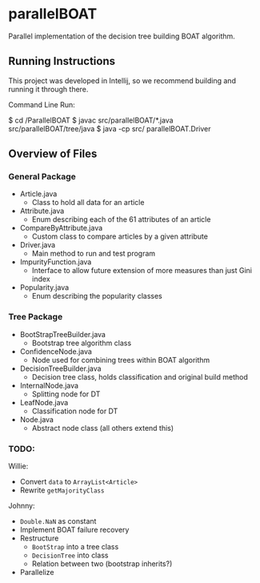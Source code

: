 # parallelBOAT
Parallel implementation of the decision tree building BOAT algorithm.

## Running Instructions

This project was developed in Intellij, so we recommend building and running it through there.

Command Line Run:

$ cd <path to project directory>/ParallelBOAT
$ javac src/parallelBOAT/*.java src/parallelBOAT/tree/java
$ java -cp src/ parallelBOAT.Driver

## Overview of Files

### General Package

- Article.java
    - Class to hold all data for an article
- Attribute.java
    - Enum describing each of the 61 attributes of an article
- CompareByAttribute.java
    - Custom class to compare articles by a given attribute
- Driver.java
    - Main method to run and test program
- ImpurityFunction.java
    - Interface to allow future extension of more measures than just Gini index
- Popularity.java
    - Enum describing the popularity classes

### Tree Package

- BootStrapTreeBuilder.java
    - Bootstrap tree algorithm class
- ConfidenceNode.java
    - Node used for combining trees within BOAT algorithm
- DecisionTreeBuilder.java
    - Decision tree class, holds classification and original build method
- InternalNode.java
    - Splitting node for DT
- LeafNode.java
    - Classification node for DT
- Node.java
    - Abstract node class (all others extend this)

### TODO:
Willie:
- Convert `data` to `ArrayList<Article>`
- Rewrite `getMajorityClass`

Johnny:
- `Double.NaN` as constant
- Implement BOAT failure recovery
- Restructure
    - `BootStrap` into a tree class
    - `DecisionTree` into class
    - Relation between two (bootstrap inherits?)
- Parallelize
